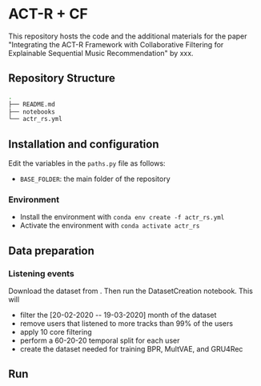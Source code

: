 # ACT-R + CF

This repository hosts the code and the additional materials for the paper "Integrating the ACT-R Framework with Collaborative Filtering for Explainable Sequential Music Recommendation" by xxx.

## Repository Structure
```bash
.
├── README.md
├── notebooks
└── actr_rs.yml
```

## Installation and configuration
Edit the variables in the `paths.py` file as follows:
 - `BASE_FOLDER`: the main folder of the repository 

### Environment
- Install the environment with
  `conda env create -f actr_rs.yml`
- Activate the environment with `conda activate actr_rs`

## Data preparation

### Listening events
Download the dataset from [](). Then run the DatasetCreation notebook. This will
 - filter the [20-02-2020 -- 19-03-2020] month of the dataset
 - remove users that listened to more tracks than 99% of the users
 - apply 10 core filtering
 - perform a 60-20-20 temporal split for each user
 - create the dataset needed for training BPR, MultVAE, and GRU4Rec  


## Run
